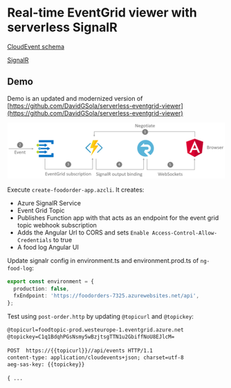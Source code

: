 # Real-time EventGrid viewer with serverless SignalR

[CloudEvent schema](https://docs.microsoft.com/en-us/azure/event-grid/cloudevents-schema)

[SignalR](https://docs.microsoft.com/en-us/azure/azure-signalr)

## Demo

Demo is an updated and modernized version of [https://github.com/DavidGSola/serverless-eventgrid-viewer](https://github.com/DavidGSola/serverless-eventgrid-viewer)

![architecture](_images/architecture.png)

Execute `create-foodorder-app.azcli`. It creates:

- Azure SignalR Service
- Event Grid Topic
- Publishes Function app with that acts as an endpoint for the event grid topic webhook subscription
- Adds the Angular Url to CORS and sets `Enable Access-Control-Allow-Credentials` to true
- A food log Angular UI

Update signalr config in environment.ts and environment.prod.ts of `ng-food-log`:

```typescript
export const environment = {
  production: false,
  fxEndpoint: 'https://foodorders-7325.azurewebsites.net/api',
};
```

Test using `post-order.http` by updating `@topicurl` and `@topickey`:

```
@topicurl=foodtopic-prod.westeurope-1.eventgrid.azure.net
@topickey=C1q1BdqhPGsNsmy5wBzjtsgTTN1u2GbiffNoU8EJlcM=

POST  https://{{topicurl}}//api/events HTTP/1.1
content-type: application/cloudevents+json; charset=utf-8
aeg-sas-key: {{topickey}}

{ ...
```
